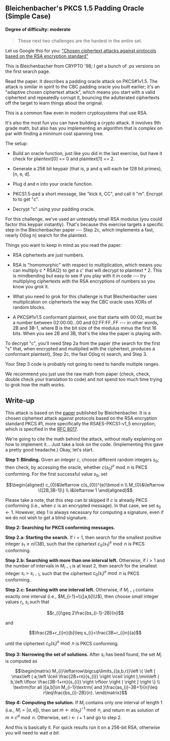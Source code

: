## Bleichenbacher's PKCS 1.5 Padding Oracle (Simple Case)

#### Degree of difficulty: moderate

> These next two challenges are the hardest in the entire set.

Let us Google this for you: ["Chosen ciphertext attacks against protocols based on the RSA encryption standard"](http://lmgtfy.com/?q=%22Chosen+ciphertext+attacks+against+protocols+based+on+the+RSA+encryption+standard%22)

This is Bleichenbacher from CRYPTO '98; I get a bunch of .ps versions on the first search page.

Read the paper. It describes a padding oracle attack on PKCS#1v1.5. The attack is similar in spirit to the CBC padding oracle you built earlier; it's an "adaptive chosen ciphertext attack", which means you start with a valid ciphertext and repeatedly corrupt it, bouncing the adulterated ciphertexts off the target to learn things about the original.

This is a common flaw even in modern cryptosystems that use RSA.

It's also the most fun you can have building a crypto attack. It involves 9th grade math, but also has you implementing an algorithm that is complex on par with finding a minimum cost spanning tree.

The setup:

- Build an oracle function, just like you did in the last exercise, but have it check for plaintext[0] == 0 and plaintext[1] == 2.

- Generate a 256 bit keypair (that is, p and q will each be 128 bit primes), [n, e, d].

- Plug d and n into your oracle function.

- PKCS1.5-pad a short message, like "kick it, CC", and call it "m". Encrypt to to get "c".

- Decrypt "c" using your padding oracle.

For this challenge, we've used an untenably small RSA modulus (you could factor this keypair instantly). That's because this exercise targets a specific step in the Bleichenbacher paper --- Step 2c, which implements a fast, nearly O(log n) search for the plaintext.

Things you want to keep in mind as you read the paper:

- RSA ciphertexts are just numbers. 

- RSA is "homomorphic" with respect to multiplication, which means you can multiply c * RSA(2) to get a c' that will decrypt to plaintext * 2. This is mindbending but easy to see if you play with it in code --- try multiplying ciphertexts with the RSA encryptions of numbers so you know you grok it.

- What you need to grok for this challenge is that Bleichenbacher uses multiplication on ciphertexts the way the CBC oracle uses XORs of random blocks. 

- A PKCS#1v1.5 conformant plaintext, one that starts with 00:02, must be a number between 02:00:00...00 and 02:FF:FF..FF --- in other words, 2B and 3B-1, where B is the bit size of the modulus minus the first 16 bits. When you see 2B and 3B, that's the idea the paper is playing with.

To decrypt "c", you'll need Step 2a from the paper (the search for the first "s" that, when encrypted and multiplied with the ciphertext, produces a conformant plaintext), Step 2c, the fast O(log n) search, and Step 3.

Your Step 3 code is probably not going to need to handle multiple ranges.

We recommend you just use the raw math from paper (check, check, double check your translation to code) and not spend too much time trying to grok how the math works.

## Write-up

This attack is based on the [paper](https://link.springer.com/chapter/10.1007/BFb0055716) published by Bleichenbacher. It is a chosen ciphertext attack against protocols based on the RSA encryption standard PKCS #1, more specifically the RSAES-PKCS1-v1_5 encryption, which is specified in the [RFC 8017](https://www.rfc-editor.org/rfc/rfc8017.html).

We're going to cite the math behind the attack, without really explaining on how to implement it... Just take a look on the code. (Implementing this gave a pretty good headache.) Okay, let's start.

**Step 1: Blinding.** Given an integer $c$, choose different random integers $s_{0}$; then check, by accessing the oracle, whether $c(s_{0})^{e}\bmod n$ is PKCS conforming. For the first successful value $s_{0}$, set

```math
\begin{aligned}
c_{0}&\leftarrow c(s_{0})^{e}\bmod n
\\
M_{0}&\leftarrow \{[2B,3B-1]\}
\\
i&\leftarrow 1
\end{aligned}
```

Please take a note, that this step can bi skipped if $c$ is already PKCS conforming (i.e., when $c$ is an encrypted message). In that case, we set $s_{0}\leftarrow 1$. However, step 1 is always necessary for computing a signature, even if we do not wish to get a blind signature.

**Step 2: Searching for PKCS conforming messages.**

**Step 2.a: Starting the search.** If $i=1$, then search for the smallest positive integer $s_{1}\geq n/(3B)$, such that the ciphertext $c_{0}(s_{1})^{e}\bmod n$ is PKCS conforming.

**Step 2.b: Searching with more than one interval left.** Otherwise, if $i>1$ and the number of intervals in $M_{i-1}$ is at least $2$, then search for the smallest integer $s_{i}>s_{i-1}$, such that the ciphertext $c_{0}(s_{i})^{e}\bmod n$ is PKCS conforming.

**Step 2.c: Searching with one interval left.** Otherwise, if $M_{i-1}$ contains exactly one interval (i.e., $M_{i-1}=\\{[a,b]\\}$), then choose small integer values $r_{i}$, $s_{i}$ such that

```math
r_{i}\geq 2\frac{bs_{i-1}-2B}{n}
```

and

```math
\frac{2B+r_{i}n}{b}\leq s_{i}<\frac{3B+r_{i}n}{a}
```

until the ciphertext $c_{0}(s_{i})^{e}\bmod n$ is PKCS conforming.

**Step 3: Narrowing the set of solutions.** After $s_{i}$ has beed found, the set $M_{i}$ is computed as

```math
\begin{matrix}
M_{i}\leftarrow\bigcup\limits_{(a,b,r)}\left \{ \left [ \max\left ( a,\left \lceil \frac{2B+rn}{s_{i}} \right \rceil \right ),\min\left ( b,\left \lfloor \frac{3B-1+rn}{s_{i}} \right \rfloor \right ) \right ] \right \}
\\
\textrm{for all }[a,b]\in M_{i-1}\textrm{ and }\frac{as_{i}-3B+1}{n}\leq r\leq\frac{bs_{i}-2B}{n}.
\end{matrix}
```

**Step 4: Computing the solution.** If $M_{i}$ contains only one interval of length $1$ (i.e., $M_{i}={[a,a]}$), then set $m\leftarrow a(s_{0})^{-1}\bmod n$, and return $m$ as solution of $m\equiv c^{d}\bmod n$. Otherwise, set $i\leftarrow i+1$ and go to step 2.

And this is basically it. For quick results run it on a 256-bit RSA, otherwise you will need to wait *a bit*.
